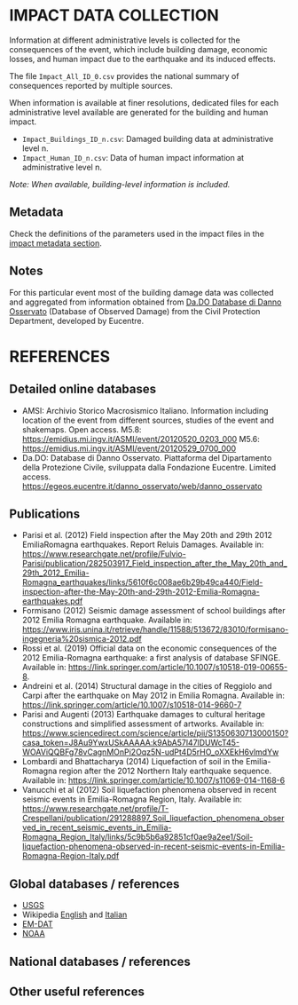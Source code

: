# IMPACT DATA COLLECTION


Information at different administrative levels is collected for the consequences of the event, 
which include building damage, economic losses, and human impact due to the earthquake and its induced effects.

The file `Impact_All_ID_0.csv` provides the national summary of consequences reported by multiple sources.

When information is available at finer resolutions, dedicated files for each administrative level
available are generated for the building and human impact.

- `Impact_Buildings_ID_n.csv`: Damaged building data at administrative level n.
- `Impact_Human_ID_n.csv`: Data of human impact information at administrative level n.

_Note: When available, building-level information is included._


## Metadata

Check the definitions of the parameters used in the impact files in the [impact metadata section](https://gitlab.openquake.org/risk/ecd/-/blob/main/metadata.md#impact-data).


## Notes

For this particular event most of the building damage data was collected and aggregated from information obtained from [Da.DO Database di Danno Osservato](https://egeos.eucentre.it/danno_osservato/web/danno_osservato#:~:text=Essa%20%C3%A8%20stata%20concepita%20per,crisi%20sismiche%20di%20rilevanza%20nazionale.) (Database of Observed Damage) from the Civil Protection Department, developed by Eucentre.

# REFERENCES

## Detailed online databases
- AMSI: Archivio Storico Macrosismico Italiano. Information including location of the event from different sources, studies of the event and shakemaps. Open access. 
M5.8: https://emidius.mi.ingv.it/ASMI/event/20120520_0203_000
M5.6: https://emidius.mi.ingv.it/ASMI/event/20120529_0700_000
- Da.DO: Database di Danno Osservato. Piattaforma del Dipartamento della Protezione Civile, sviluppata dalla Fondazione Eucentre. Limited access. https://egeos.eucentre.it/danno_osservato/web/danno_osservato

## Publications
- Parisi et al. (2012) Field inspection after the May 20th and 29th 2012 EmiliaRomagna earthquakes. Report Reluis Damages. Available in: https://www.researchgate.net/profile/Fulvio-Parisi/publication/282503917_Field_inspection_after_the_May_20th_and_29th_2012_Emilia-Romagna_earthquakes/links/5610f6c008ae6b29b49ca440/Field-inspection-after-the-May-20th-and-29th-2012-Emilia-Romagna-earthquakes.pdf
- Formisano (2012) Seismic damage assessment of school buildings after 2012
Emilia Romagna earthquake. Available in: https://www.iris.unina.it/retrieve/handle/11588/513672/83010/formisano-ingegneria%20sismica-2012.pdf
- Rossi et al. (2019) Official data on the economic consequences of the 2012 Emilia-Romagna earthquake: a first analysis of database SFINGE. Available in: https://link.springer.com/article/10.1007/s10518-019-00655-8.
- Andreini et al. (2014) Structural damage in the cities of Reggiolo and Carpi after the earthquake on May 2012 in Emilia Romagna. Available in: https://link.springer.com/article/10.1007/s10518-014-9660-7
- Parisi and Augenti (2013) Earthquake damages to cultural heritage constructions and simplified assessment of artworks. Available in: https://www.sciencedirect.com/science/article/pii/S1350630713000150?casa_token=J8Au9YwxUSkAAAAA:k9AbA57l47lDUWcT45-WOAViQQBFg78vCagnMOnPi2Oqz5N-udPt4D5rHO_oXXEkH6vlmdYw
- Lombardi and Bhattacharya (2014) Liquefaction of soil in the Emilia-Romagna region after the 2012 Northern Italy earthquake sequence. Available in: https://link.springer.com/article/10.1007/s11069-014-1168-6
- Vanucchi et al (2012) Soil liquefaction phenomena observed in recent seismic events in Emilia-Romagna Region, Italy. Available in: https://www.researchgate.net/profile/T-Crespellani/publication/291288897_Soil_liquefaction_phenomena_observed_in_recent_seismic_events_in_Emilia-Romagna_Region_Italy/links/5c9b5b6a92851cf0ae9a2ee1/Soil-liquefaction-phenomena-observed-in-recent-seismic-events-in-Emilia-Romagna-Region-Italy.pdf


## Global databases / references
- [USGS](https://earthquake.usgs.gov/earthquakes/eventpage/usp000jkn8/executive) 
- Wikipedia [English](https://en.wikipedia.org/wiki/2012_Northern_Italy_earthquakes) and [Italian](https://it.wikipedia.org/wiki/Terremoto_dell%27Emilia_del_2012)
- [EM-DAT](https://public.emdat.be)
- [NOAA](https://www.ngdc.noaa.gov/hazel/view/hazards/earthquake/event-more-info/9902)

## National databases / references

## Other useful references
